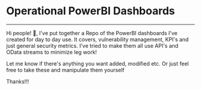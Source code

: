 # Operational PowerBI Dashboards
---

Hi people! 👋, I've put together a Repo of the PowerBI dashboards I've created for day to day use. It covers, vulnerability management, KPI's and just general security metrics. I've tried to make them all use API's and OData streams to minimize leg work! 

Let me know if there's anything you want added, modified etc. Or just feel free to take these and manipulate them yourself

Thanks!!!
